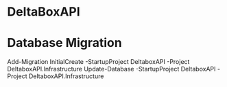 # DeltaBoxAPI

# Database Migration
Add-Migration InitialCreate -StartupProject DeltaboxAPI -Project DeltaboxAPI.Infrastructure
Update-Database -StartupProject DeltaboxAPI -Project DeltaboxAPI.Infrastructure
